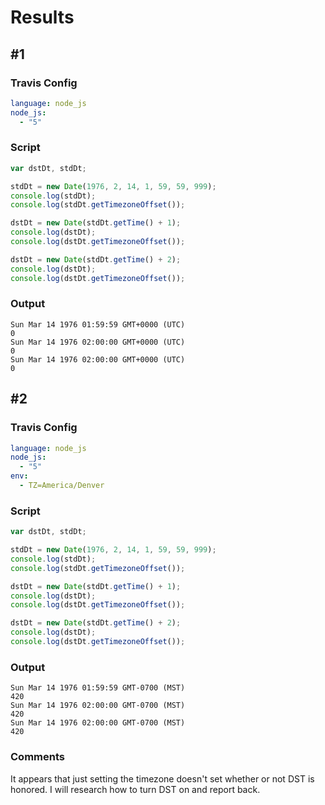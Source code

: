 # Results

## #1

### Travis Config

```yml
language: node_js
node_js:
  - "5"
```

### Script

```javascript
var dstDt, stdDt;

stdDt = new Date(1976, 2, 14, 1, 59, 59, 999);
console.log(stdDt);
console.log(stdDt.getTimezoneOffset());

dstDt = new Date(stdDt.getTime() + 1);
console.log(dstDt);
console.log(dstDt.getTimezoneOffset());

dstDt = new Date(stdDt.getTime() + 2);
console.log(dstDt);
console.log(dstDt.getTimezoneOffset());
```

### Output
```
Sun Mar 14 1976 01:59:59 GMT+0000 (UTC)
0
Sun Mar 14 1976 02:00:00 GMT+0000 (UTC)
0
Sun Mar 14 1976 02:00:00 GMT+0000 (UTC)
0
```

## #2

### Travis Config

```yml
language: node_js
node_js:
  - "5"
env:
  - TZ=America/Denver
```

### Script

```javascript
var dstDt, stdDt;

stdDt = new Date(1976, 2, 14, 1, 59, 59, 999);
console.log(stdDt);
console.log(stdDt.getTimezoneOffset());

dstDt = new Date(stdDt.getTime() + 1);
console.log(dstDt);
console.log(dstDt.getTimezoneOffset());

dstDt = new Date(stdDt.getTime() + 2);
console.log(dstDt);
console.log(dstDt.getTimezoneOffset());
```

### Output
```
Sun Mar 14 1976 01:59:59 GMT-0700 (MST)
420
Sun Mar 14 1976 02:00:00 GMT-0700 (MST)
420
Sun Mar 14 1976 02:00:00 GMT-0700 (MST)
420
```

### Comments

It appears that just setting the timezone doesn't set whether or not DST is honored.  I will research how to turn DST on and report back.
